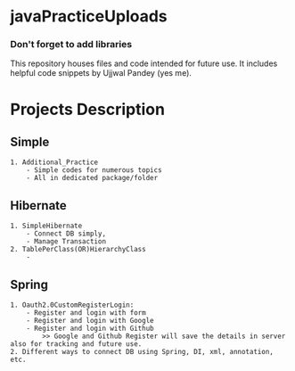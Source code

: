 # javaPracticeUploads

### Don't forget to add libraries
This repository houses files and code intended for future use. It includes helpful code snippets by Ujjwal Pandey (yes me).

# Projects Description
## Simple
	1. Additional_Practice
      	- Simple codes for numerous topics
      	- All in dedicated package/folder


## Hibernate
	1. SimpleHibernate
      	- Connect DB simply,
      	- Manage Transaction
	2. TablePerClass(OR)HierarchyClass
      	-  

## Spring 
	1. Oauth2.0CustomRegisterLogin:
		- Register and login with form
		- Register and login with Google
		- Register and login with Github
			>> Google and Github Register will save the details in server also for tracking and future use.
	2. Different ways to connect DB using Spring, DI, xml, annotation, etc.
